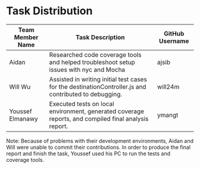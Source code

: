# Task Distribution

| Team Member Name | Task Description                            | GitHub Username  | 
|------------------|---------------------------------------------|------------------|
| Aidan | Researched code coverage tools and helped troubleshoot setup issues with nyc and Mocha | ajsib
| Will Wu | Assisted in writing initial test cases for the destinationController.js and contributed to debugging. | will24m
| Youssef Elmanawy | Executed tests on local environment, generated coverage reports, and compiled final analysis report. | ymangt

Note: Because of problems with their development environments, Aidan and Will were unable to commit their contributions. In order to produce the final report and finish the task, Youssef used his PC to run the tests and coverage tools.